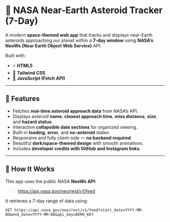 # 🚀 NASA Near-Earth Asteroid Tracker (7-Day)

A modern **space-themed web app** that tracks and displays near-Earth asteroids approaching our planet within a **7-day window** using **NASA’s NeoWs (Near Earth Object Web Service)** API.

Built with:
- ⚡ **HTML5**
- 💅 **Tailwind CSS**
- 🧠 **JavaScript (Fetch API)**

---
## 🌌 Features

- Fetches **real-time asteroid approach data** from NASA’s API.
- Displays asteroid **name**, **closest approach time**, **miss distance**, **size**, and **hazard status**.
- Interactive **collapsible date sections** for organized viewing.
- Built-in **loading**, **error**, and **no-asteroid** states.
- Responsive and fully client-side — **no backend required**.
- Beautiful **dark/space-themed design** with smooth animations.
- Includes **developer credits with GitHub and Instagram links.**

---

## 🧠 How It Works

This app uses the public NASA **NeoWs API**:

> https://api.nasa.gov/neo/rest/v1/feed

It retrieves a 7-day range of data using:
```
GET https://api.nasa.gov/neo/rest/v1/feed?start_date=YYYY-MM-DD&end_date=YYYY-MM-DD&api_key=DEMO_KEY
```